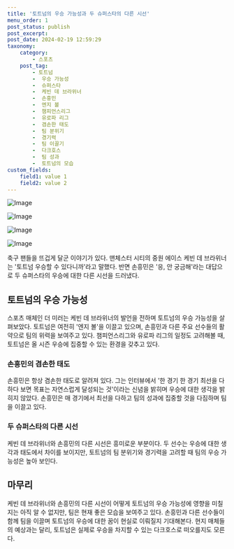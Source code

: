```yaml
---
title: '토트넘의 우승 가능성과 두 슈퍼스타의 다른 시선'
menu_order: 1
post_status: publish
post_excerpt: 
post_date: 2024-02-19 12:59:29
taxonomy:
    category:
        - 스포츠
    post_tag:
        - 토트넘
        -  우승 가능성
        -  슈퍼스타
        -  케빈 데 브라위너
        -  손흥민
        -  엔지 볼
        -  챔피언스리그
        -  유로파 리그
        -  겸손한 태도
        -  팀 분위기
        -  경기력
        -  팀 이끌기
        -  다크호스
        -  팀 성과
        -  토트넘의 모습
custom_fields:
    field1: value 1
    field2: value 2
---
```


![Image](https://imgnews.pstatic.net/image/076/2024/02/13/2024021301000810200106681_20240213124702141.jpg?type=w647)

![Image](https://imgnews.pstatic.net/image/076/2024/02/13/2024021301000810200106684_20240213124702147.jpg?type=w647)

![Image](https://imgnews.pstatic.net/image/076/2024/02/13/2024021301000810200106682_20240213124702152.jpg?type=w647)

![Image](https://imgnews.pstatic.net/image/076/2024/02/13/2024021301000810200106683_20240213124702157.jpg?type=w647)

축구 팬들을 뜨겁게 달군 이야기가 있다. 맨체스터 시티의 중원 에이스 케빈 데 브라위너는 '토트넘 우승할 수 있다니까'라고 말했다. 반면 손흥민은 '응, 안 궁금해'라는 대답으로 두 슈퍼스타의 우승에 대한 다른 시선을 드러냈다.
## 토트넘의 우승 가능성
스포츠 매체인 더 미러는 케빈 데 브라위너의 발언을 전하며 토트넘의 우승 가능성을 살펴보았다. 토트넘은 여전히 '엔지 볼'을 이끌고 있으며, 손흥민과 다른 주요 선수들의 활약으로 팀의 위력을 보여주고 있다. 챔피언스리그와 유로파 리그의 일정도 고려해볼 때, 토트넘은 올 시즌 우승에 집중할 수 있는 환경을 갖추고 있다.
### 손흥민의 겸손한 태도
손흥민은 항상 겸손한 태도로 알려져 있다. 그는 인터뷰에서 '한 경기 한 경기 최선을 다하다 보면 목표는 자연스럽게 달성되는 것'이라는 신념을 밝히며 우승에 대한 생각을 밝히지 않았다. 손흥민은 매 경기에서 최선을 다하고 팀의 성과에 집중할 것을 다짐하며 팀을 이끌고 있다.
### 두 슈퍼스타의 다른 시선
케빈 데 브라위너와 손흥민의 다른 시선은 흥미로운 부분이다. 두 선수는 우승에 대한 생각과 태도에서 차이를 보이지만, 토트넘의 팀 분위기와 경기력을 고려할 때 팀의 우승 가능성은 높아 보인다.
## 마무리
케빈 데 브라위너와 손흥민의 다른 시선이 어떻게 토트넘의 우승 가능성에 영향을 미칠지는 아직 알 수 없지만, 팀은 현재 좋은 모습을 보여주고 있다. 손흥민과 다른 선수들이 함께 팀을 이끌며 토트넘의 우승에 대한 꿈이 현실로 이뤄질지 기대해본다. 현지 매체들의 예상과는 달리, 토트넘은 실제로 우승을 차지할 수 있는 다크호스로 떠오를지도 모른다.
